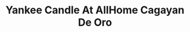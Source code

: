 ---
title: "Yankee Candle At AllHome Cagayan De Oro"
url: /misamis-oriental/yankee-candle-at-allhome-cagayan-de-oro/
shop: Warenhaus
---